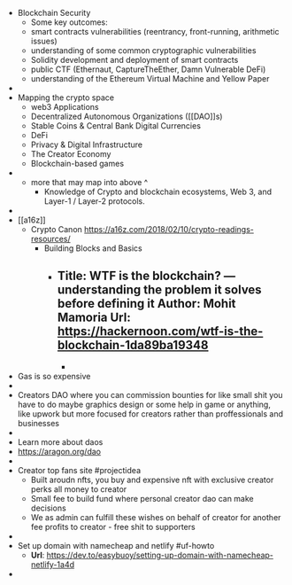 - Blockchain Security
	- Some key outcomes:
	- smart contracts vulnerabilities (reentrancy, front-running, arithmetic issues)
	- understanding of some common cryptographic vulnerabilities
	- Solidity development and deployment of smart contracts
	- public CTF (Ethernaut, CaptureTheEther, Damn Vulnerable DeFi)
	- understanding of the Ethereum Virtual Machine and Yellow Paper
-
- Mapping the crypto space
	- web3 Applications
	- Decentralized Autonomous Organizations ([[DAO]]s)
	- Stable Coins & Central Bank Digital Currencies
	- DeFi
	- Privacy & Digital Infrastructure
	- The Creator Economy
	- Blockchain-based games
-
	- more that may map into above ^
		- Knowledge of Crypto and blockchain ecosystems, Web 3, and Layer-1 / Layer-2 protocols.
-
- [[a16z]]
	- Crypto Canon https://a16z.com/2018/02/10/crypto-readings-resources/
		- Building Blocks and Basics
			- **Title**: WTF is the blockchain? — understanding the problem it solves before defining it
			  **Author**: Mohit Mamoria
			  **Url**: https://hackernoon.com/wtf-is-the-blockchain-1da89ba19348
				-
				-
- Gas is so expensive
-
- Creators DAO where you can commission bounties for like small shit you have to do maybe graphics design or some help in game or anything, like upwork but more focused for creators rather than proffessionals and businesses
-
- Learn more about daos
- https://aragon.org/dao
-
- Creator top fans site #projectidea
	- Built aroudn nfts, you buy and expensive nft with exclusive creator perks all money to creator
	- Small fee to build fund where personal creator dao can make decisions
	- We as admin can fulfill these wishes on behalf of creator for another fee profits to creator - free shit to supporters
-
- Set up domain with namecheap and netlify #uf-howto
	- **Url**: https://dev.to/easybuoy/setting-up-domain-with-namecheap-netlify-1a4d
-